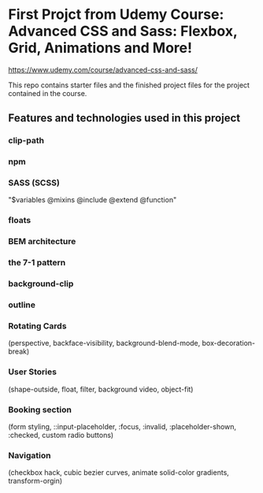 # First Projct from Udemy Course: Advanced CSS and Sass: Flexbox, Grid, Animations and More!

https://www.udemy.com/course/advanced-css-and-sass/

This repo contains starter files and the finished project files for the project contained in the course.

## Features and technologies used in this project

### clip-path

### npm

### SASS (SCSS)

"$variables
@mixins
@include
@extend
@function"

### floats

### BEM architecture

### the 7-1 pattern

### background-clip

### outline

### Rotating Cards

(perspective, backface-visibility, background-blend-mode, box-decoration-break)

### User Stories

(shape-outside, float, filter, background video, object-fit)

### Booking section

(form styling, ::input-placeholder, :focus, :invalid, :placeholder-shown, :checked, custom radio buttons)

### Navigation

(checkbox hack, cubic bezier curves, animate solid-color gradients, transform-orgin)
